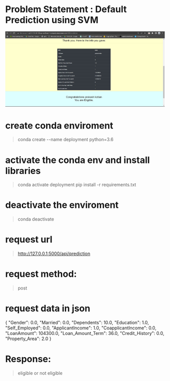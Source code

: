 # Problem Statement : Default Prediction using SVM

![webpage](/static/webpage.jpg?raw=True "Title")

# create conda enviroment
> conda create --name deployment python=3.6

# activate the conda env and install libraries 
> conda activate deployment
> pip install -r requirements.txt 

# deactivate the enviroment
> conda deactivate 



# request url 
> http://127.0.0.1:5000/api/prediction

# request method: 
> post 


# request data in json 

{
 "Gender": 0.0,
 "Married": 0.0,
 "Dependents": 10.0,
 "Education": 1.0,
 "Self_Employed": 0.0,
 "ApplicantIncome": 1.0,
 "CoapplicantIncome": 0.0,
 "LoanAmount": 104300.0,
 "Loan_Amount_Term": 36.0,
 "Credit_History": 0.0,
 "Property_Area": 2.0
}

# Response:

> eligible or not eligible


> 